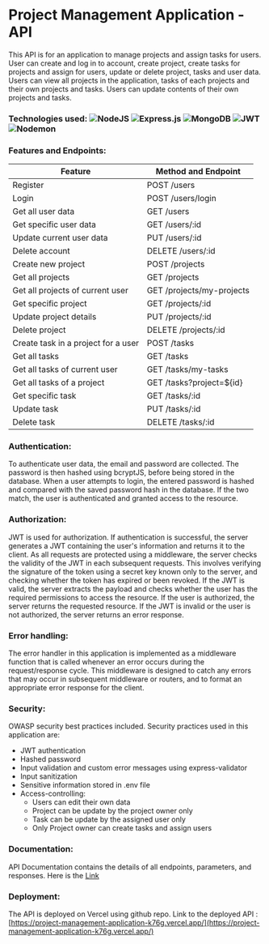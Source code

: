 # Project Management Application - API
This API is for an application to manage projects and assign tasks for users. User can create and log in to account, create project, create tasks for projects and assign for users, update or delete project, tasks and user data. Users can view all projects in the application, tasks of each projects and their own projects and tasks. Users can update contents of their own projects and tasks.

### Technologies used: ![NodeJS](https://img.shields.io/badge/node.js-6DA55F?style=for-the-badge&logo=node.js&logoColor=white) ![Express.js](https://img.shields.io/badge/express.js-%23404d59.svg?style=for-the-badge&logo=express&logoColor=%2361DAFB) ![MongoDB](https://img.shields.io/badge/MongoDB-%234ea94b.svg?style=for-the-badge&logo=mongodb&logoColor=white) ![JWT](https://img.shields.io/badge/JWT-black?style=for-the-badge&logo=JSON%20web%20tokens) ![Nodemon](https://img.shields.io/badge/NODEMON-%23323330.svg?style=for-the-badge&logo=nodemon&logoColor=%BBDEAD) 


### Features and Endpoints:

| **Feature**                         | **Method and Endpoint**   |
|-------------------------------------|---------------------------|
| Register                            | POST /users               |
| Login                               | POST /users/login         |
| Get all user data                   | GET /users                |
| Get specific user data              | GET /users/:id            |
| Update current user data            | PUT /users/:id            |
| Delete account                      | DELETE /users/:id         |
| Create new project                  | POST /projects            |
| Get all projects                    | GET /projects             |
| Get all projects of current user    | GET /projects/my-projects |
| Get specific project                | GET /projects/:id         |
| Update project details              | PUT /projects/:id         |
| Delete project                      | DELETE /projects/:id      |
| Create task in a project for a user | POST /tasks               |
| Get all tasks                       | GET /tasks                |
| Get all tasks of current user       | GET /tasks/my-tasks       |
| Get all tasks of a project          | GET /tasks?project=${id}  |
| Get specific task                   | GET /tasks/:id            |
| Update task                         | PUT /tasks/:id            |
| Delete task                         | DELETE /tasks/:id         |


### Authentication:
To authenticate user data, the email and password are collected. The password is then hashed using bcryptJS, before being stored in the database. When a user attempts to login, the entered password is hashed and compared with the saved password hash in the database. If the two match, the user is authenticated and granted access to the resource.


### Authorization:
JWT is used for authorization. If authentication is successful, the server generates a JWT containing the user's information and returns it to the client. As all requests are protected using a middleware, the server checks the validity of the JWT in each subsequent requests. This involves verifying the signature of the token using a secret key known only to the server, and checking whether the token has expired or been revoked. If the JWT is valid, the server extracts the payload and checks whether the user has the required permissions to access the resource. If the user is authorized, the server returns the requested resource. If the JWT is invalid or the user is not authorized, the server returns an error response. 


### Error handling:
The error handler in this application is implemented as a middleware function that is called whenever an error occurs during the request/response cycle. This middleware is designed to catch any errors that may occur in subsequent middleware or routers, and to format an appropriate error response for the client.


### Security:
OWASP security best practices included.
Security practices used in this application are:
- JWT authentication
- Hashed password
- Input validation and custom error messages using express-validator
- Input sanitization
- Sensitive information stored in .env file
- Access-controlling:
  - Users can edit their own data
  - Project can be update by the project owner only
  - Task can be update by the assigned user only
  - Only Project owner can create tasks and assign users


### Documentation:
API Documentation contains the details of all endpoints, parameters, and responses. Here is the [Link](API-Documentation.md)


### Deployment:
The API is deployed on Vercel using github repo.
Link to the deployed API : [https://project-management-application-k76g.vercel.app/](https://project-management-application-k76g.vercel.app/)






